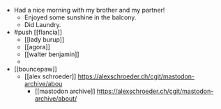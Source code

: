 - Had a nice morning with my brother and my partner!
	- Enjoyed some sunshine in the balcony.
	- Did Laundry.
- #push [[flancia]]
	- [[lady burup]]
	- [[agora]]
	- [[walter benjamin]]
	-
- [[bouncepaw]]
	- [[alex schroeder]] https://alexschroeder.ch/cgit/mastodon-archive/abou
		- [[mastodon archive]] https://alexschroeder.ch/cgit/mastodon-archive/about/